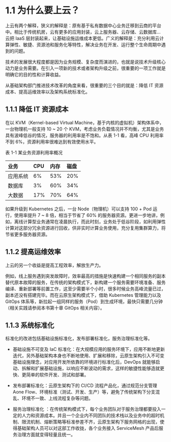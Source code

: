 # 1.1 为什么要上云？

上云有两个解释，狭义的解释是：原有基于私有数据中心业务迁移到云商的平台中。相比于传统机房，云有更多的应用封装，云上服务器、云存储、云数据库... 云把 IaaS 层封装起来，让基础设施运维成本更低。广义的解释是：充分利用云计算弹性、敏捷、资源池和服务化等特性，解决业务在开发、运行整个生命周期中遇到的问题。

技术的发展很大程度都是因为业务规模、复杂度而演进的，也就是说技术升级核心动力是业务需要。在引入一项新的技术或者架构升级之前，很重要的一项工作就是明确它的目的性和计算收益。

从基础架构部门推进技术改革的角度来看，很重要的三个目的就是：降低 IT 资源成本、提高运维效率以及架构系统标准化。

## 1.1.1 降低 IT 资源成本

在以 KVM（Kernel-based Virtual Machine，基于内核的虚拟机）架构体系中，一台物理机一般支持 10 ~ 20 个 KVM，考虑业务负载情况并不均衡，尤其是业务具有波峰低谷的情况，服务器的利用率是不饱和。从表 1-1 看，高峰 CPU 利用率不到 6%，资源利用率很难达到有效使用水平。

表 1-1 某业务资源利用率概况

| 业务 | CPU | 内存| 磁盘 |
|:--|:--|:--|:--|
| 应用系统 | 6% | 53% | 20% |
| 数据库| 3% |  60% |  34% |
| 大数据| 17% |  70% |  64% |

如果升级到 Kubernetes 之后，一台 Node（物理机）可以支持 100 + Pod 运行，使用率提升 7 ~ 8 倍，相当于节省了 60% 的服务器资源。更进一步地讲，例如，离线计算型业务通常在凌晨执行，而此时刻，业务处于低谷阶段，如利用弹性计算对这部分冗余资源进行回收，供非实时计算业务使用，充分复用集群算力，将节省更多服务器资源。

## 1.1.2 提高运维效率

上云的另一个收益是提高工程效率，解放生产力。

例如，线上服务遇到突发故障时，效率最高的措施是快速构建一个相同服务的副本替代原本故障的服务，在传统的架构模式下，新构建一个服务需要环境准备、服务编译、重新部署等前置工作，这至少需要半个小时，很多时候业务高峰流量已过，副本还没有搭建完毕。而在云原生架构模式下，借助 Kubernetes 管理能力以及 GitOps 体系等，新拉起一组同样的服务（Pod）到生成环境，最快只需要几分钟（相关实践请参阅本书第十章 GitOps 相关内容）。

## 1.1.3 系统标准化

标准化的改进包括基础设施标准化，发布部署标准化，服务治理标准化等。

- 基础设施不可变及 IaC 标准化：在大规模应用的服务环境下，应用不断地更新迭代，另外基础架构本身也不断地使用、扩展和移除，云原生架构引入不可变基础设施理念，对应用开发所依靠的环境进行标准化后，DevOps 就能够启动、拆解和扩展基础设施，以响应不断波动的需求，这样的敏捷性能够造就更快、更简单的软件开发、测试和部署。

- 发布部署标准化：云原生架构下的 CI/CD 流程产品化，通过规范分支管理 Aone Flow、环境标准（测试、开发、生产）等，避免了传统架构下分支混乱、环境不一致、上线流程复杂等问题。

- 服务治理标准化 ：在传统架构模式下，每个业务团队对于服务治理都要投入一定的人力和资源成本。并且一个企业内不同团队的技术栈以及业务中的超时机制、限流机制、熔断策略等标准参差不齐，云原生架构下服务网格的出现，使得基础架构人员可以对这部工作收拢，各个业务接入 ServiceMesh 产品后服务治理方面就变得轻量且统一。